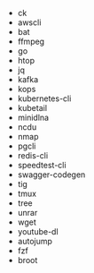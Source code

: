 * ck
* awscli
* bat
* ffmpeg
* go
* htop
* jq
* kafka
* kops
* kubernetes-cli
* kubetail
* minidlna
* ncdu
* nmap
* pgcli
* redis-cli
* speedtest-cli
* swagger-codegen
* tig
* tmux
* tree
* unrar
* wget
* youtube-dl
* autojump
* fzf
* broot


